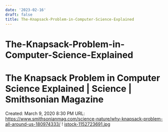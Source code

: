```yaml
---
date: '2023-02-16'
draft: false
title: The-Knapsack-Problem-in-Computer-Science-Explained
---
```


# The-Knapsack-Problem-in-Computer-Science-Explained

# The Knapsack Problem in Computer Science Explained | Science | Smithsonian Magazine
Created: March 9, 2020 8:30 PM
URL: https://www.smithsonianmag.com/science-nature/why-knapsack-problem-all-around-us-180974333/
!
[istock-1152723691.jpg](The%20Knapsack%20Problem%20in%20Computer%20Science%20Explained%20ef8a933a1b7d4ac89ffcc6b90799e097/istock-1152723691.jpg)
